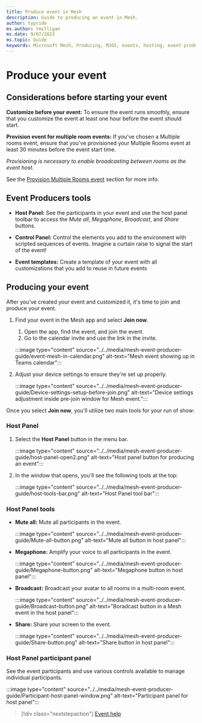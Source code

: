 ```yaml
---
title: Produce event in Mesh
description: Guide to producing an event in Mesh.
author: typride
ms.author: tmilligan
ms.date: 9/07/2023
ms.topic: Guide
keywords: Microsoft Mesh, Producing, M365, events, hosting, event producer, event organizer
---
```


# Produce your event

## Considerations before starting your event

**Customize before your event:** To ensure the event runs smoothly, ensure that you customize the event
at least one hour before the event should start.

**Provision event for multiple room events:** If you've chosen a Multiple rooms event, ensure that you've provisioned
your Multiple Rooms event at least 30 minutes before the event start
time.

*Provisioning is necessary to enable broadcasting between rooms as the
event host.*

See the [Provision Multiple Rooms event](#provision-multiple-rooms-before-the-event) section for more
info.

## Event Producers tools

- **Host Panel:** See the participants in your event and use the host panel toolbar to access the *Mute all*, *Megaphone*, *Broadcast*, and  *Share* buttons.

- **Control Panel:** Control the elements you add to the environment with scripted sequences of events. Imagine a curtain raise to signal the start of the event!

- **Event templates:**  Create a template of your event with all customizations that you add to reuse in future events

## Producing your event

After you've created your event and customized it, it's time to join and produce your event.

1. Find your event in the Mesh app and select **Join now**.

    1. Open the app, find the event, and join the event.
    1. Go to the calendar invite and use the link in the invite.

    :::image type="content" source="../../media/mesh-event-producer-guide/event-mesh-in-calendar.png" alt-text="Mesh event showing up in Teams calendar":::

1. Adjust your device settings to ensure they're set up properly.

    :::image type="content" source="../../media/mesh-event-producer-guide/Device-settings-setup-before-join.png" alt-text="Device settings adjustment  inside pre-join window for Mesh event.":::

Once you select **Join now**, you'll utilize two main tools for your run of show:

### Host Panel

1. Select the **Host Panel** button in the menu bar.

    :::image type="content" source="../../media/mesh-event-producer-guide/host-panel-open2.png" alt-text="Host panel button for producing an event":::

1. In the window that opens, you'll see the following tools at the top:

    :::image type="content" source="../../media/mesh-event-producer-guide/host-tools-bar.png" alt-text="Host Panel tool bar":::

### Host Panel tools

- **Mute all:** Mute all participants in the event.
  
    :::image type="content" source="../../media/mesh-event-producer-guide/Mute-all-button.png" alt-text="Mute all button in host panel":::

- **Megaphone:** Amplify your voice to all participants in the event.
  
    :::image type="content" source="../../media/mesh-event-producer-guide/Megaphone-button.png" alt-text="Megaphone button in host panel":::

- **Broadcast:** Broadcast your avatar to all rooms in a multi-room event.
  
    :::image type="content" source="../../media/mesh-event-producer-guide/Broadcast-button.png" alt-text="Boradcast button in a Mesh event in the host panel":::

- **Share:** Share your screen to the event.
  
    :::image type="content" source="../../media/mesh-event-producer-guide/Share-button.png" alt-text="Share button in host panel":::

### Host Panel participant panel

See the event participants and use various controls available to manage individual participants.

:::image type="content" source="../../media/mesh-event-producer-guide/Participant-host-panel-window.png" alt-text="Participant panel for host panel":::

   > [!div class="nextstepaction"]
   > [Event help](events-help.md)
